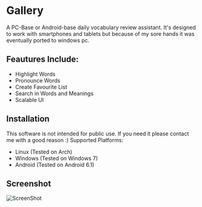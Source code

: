 # Gallery
A PC-Base or Android-base daily vocabulary review assistant. It's designed to work with smartphones and tablets but because of my sore hands it was eventually ported to windows pc.

## Feautures Include:
- Highlight Words
- Pronounce Words
- Create Favourite List
- Search in Words and Meanings
- Scalable UI

## Installation
This software is not intended for public use. If you need it please contact me with a good reason :)
Supported Platforms:
- Linux (Tested on Arch)
- Windows (Tested on Windows 7)
- Android (Tested on Android 6.1)

## Screenshot
![ScreenShot](https://raw.github.com//bijanbina/Assistant/master/App/resources/Screenshot.png)
